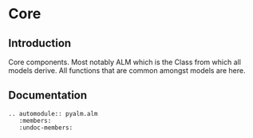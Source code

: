 # Core
## Introduction
Core components. Most notably ALM which is the Class from which all models derive.
All functions that are common amongst models are here. 

## Documentation
```{eval-rst}  
.. automodule:: pyalm.alm
   :members:
   :undoc-members:
```


